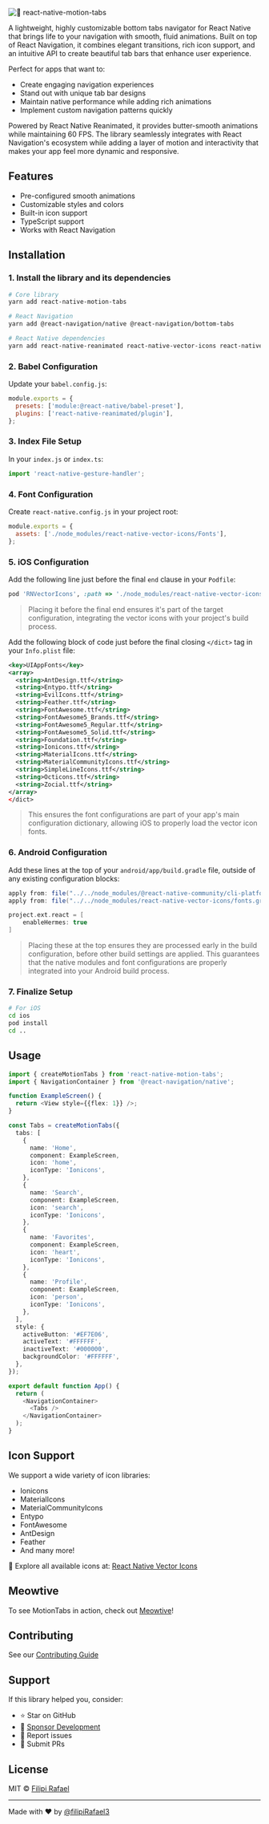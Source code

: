 ![🎨 react-native-motion-tabs](https://github.com/user-attachments/assets/34281713-08f3-4b82-ad10-9dcef10c9890)

A lightweight, highly customizable bottom tabs navigator for React Native that brings life to your navigation with smooth, fluid animations. Built on top of React Navigation, it combines elegant transitions, rich icon support, and an intuitive API to create beautiful tab bars that enhance user experience.

Perfect for apps that want to:

- Create engaging navigation experiences
- Stand out with unique tab bar designs
- Maintain native performance while adding rich animations
- Implement custom navigation patterns quickly

Powered by React Native Reanimated, it provides butter-smooth animations while maintaining 60 FPS. The library seamlessly integrates with React Navigation's ecosystem while adding a layer of motion and interactivity that makes your app feel more dynamic and responsive.

## Features

- Pre-configured smooth animations
- Customizable styles and colors
- Built-in icon support
- TypeScript support
- Works with React Navigation

## Installation

### 1. Install the library and its dependencies

```bash
# Core library
yarn add react-native-motion-tabs

# React Navigation
yarn add @react-navigation/native @react-navigation/bottom-tabs

# React Native dependencies
yarn add react-native-reanimated react-native-vector-icons react-native-screens react-native-safe-area-context
```

### 2. Babel Configuration

Update your `babel.config.js`:

```javascript
module.exports = {
  presets: ['module:@react-native/babel-preset'],
  plugins: ['react-native-reanimated/plugin'],
};
```

### 3. Index File Setup

In your `index.js` or `index.ts`:

```javascript
import 'react-native-gesture-handler';
```

### 4. Font Configuration

Create `react-native.config.js` in your project root:

```javascript
module.exports = {
  assets: ['./node_modules/react-native-vector-icons/Fonts'],
};
```

### 5. iOS Configuration

Add the following line just before the final `end` clause in your `Podfile`:

```ruby
pod 'RNVectorIcons', :path => './node_modules/react-native-vector-icons'
```

> Placing it before the final end ensures it's part of the target configuration, integrating the vector icons with your project's build process.

Add the following block of code just before the final closing `</dict>` tag in your `Info.plist` file:

```xml
<key>UIAppFonts</key>
<array>
  <string>AntDesign.ttf</string>
  <string>Entypo.ttf</string>
  <string>EvilIcons.ttf</string>
  <string>Feather.ttf</string>
  <string>FontAwesome.ttf</string>
  <string>FontAwesome5_Brands.ttf</string>
  <string>FontAwesome5_Regular.ttf</string>
  <string>FontAwesome5_Solid.ttf</string>
  <string>Foundation.ttf</string>
  <string>Ionicons.ttf</string>
  <string>MaterialIcons.ttf</string>
  <string>MaterialCommunityIcons.ttf</string>
  <string>SimpleLineIcons.ttf</string>
  <string>Octicons.ttf</string>
  <string>Zocial.ttf</string>
</array>
</dict>
```

> This ensures the font configurations are part of your app's main configuration dictionary, allowing iOS to properly load the vector icon fonts.

### 6. Android Configuration

Add these lines at the top of your `android/app/build.gradle` file, outside of any existing configuration blocks:

```gradle
apply from: file("../../node_modules/@react-native-community/cli-platform-android/native_modules.gradle");
apply from: file("../../node_modules/react-native-vector-icons/fonts.gradle")

project.ext.react = [
    enableHermes: true
]
```

> Placing these at the top ensures they are processed early in the build configuration, before other build settings are applied. This guarantees that the native modules and font configurations are properly integrated into your Android build process.

### 7. Finalize Setup

```bash
# For iOS
cd ios
pod install
cd ..
```

## Usage

```typescript
import { createMotionTabs } from 'react-native-motion-tabs';
import { NavigationContainer } from '@react-navigation/native';

function ExampleScreen() {
  return <View style={{flex: 1}} />;
}

const Tabs = createMotionTabs({
  tabs: [
    {
      name: 'Home',
      component: ExampleScreen,
      icon: 'home',
      iconType: 'Ionicons',
    },
    {
      name: 'Search',
      component: ExampleScreen,
      icon: 'search',
      iconType: 'Ionicons',
    },
    {
      name: 'Favorites',
      component: ExampleScreen,
      icon: 'heart',
      iconType: 'Ionicons',
    },
    {
      name: 'Profile',
      component: ExampleScreen,
      icon: 'person',
      iconType: 'Ionicons',
    },
  ],
  style: {
    activeButton: '#EF7E06',
    activeText: '#FFFFFF',
    inactiveText: '#000000',
    backgroundColor: '#FFFFFF',
  },
});

export default function App() {
  return (
    <NavigationContainer>
      <Tabs />
    </NavigationContainer>
  );
}
```

## Icon Support

We support a wide variety of icon libraries:

- Ionicons
- MaterialIcons
- MaterialCommunityIcons
- Entypo
- FontAwesome
- AntDesign
- Feather
- And many more!

📱 Explore all available icons at: [React Native Vector Icons](https://oblador.github.io/react-native-vector-icons/)

## Meowtive

To see MotionTabs in action, check out [Meowtive](https://github.com/meowtive/meowtive)!

## Contributing

See our [Contributing Guide](CONTRIBUTING.md)

## Support

If this library helped you, consider:

- ⭐️ Star on GitHub
- 💖 [Sponsor Development](https://github.com/sponsors/filipirafael)
- 🐛 Report issues
- 🤝 Submit PRs

## License

MIT © [Filipi Rafael](https://github.com/filipirafael)

---

Made with ❤️ by [@filipiRafael3](https://x.com/filipiRafael3)

